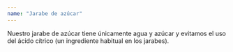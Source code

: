 ```yaml
---
name: "Jarabe de azúcar"
---
```


Nuestro jarabe de azúcar tiene únicamente agua y azúcar y evitamos el uso del ácido cítrico (un ingrediente habitual en los jarabes).
